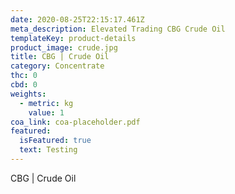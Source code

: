```yaml
---
date: 2020-08-25T22:15:17.461Z
meta_description: Elevated Trading CBG Crude Oil
templateKey: product-details
product_image: crude.jpg
title: CBG | Crude Oil
category: Concentrate
thc: 0
cbd: 0
weights:
  - metric: kg
    value: 1
coa_link: coa-placeholder.pdf
featured:
  isFeatured: true
  text: Testing
---
```


CBG | Crude Oil
